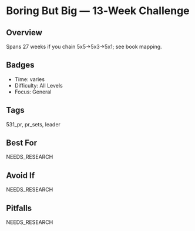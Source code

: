# Boring But Big — 13‑Week Challenge

## Overview
Spans 27 weeks if you chain 5x5→5x3→5x1; see book mapping.

## Badges
- Time: varies
- Difficulty: All Levels
- Focus: General

## Tags
531_pr, pr_sets, leader

## Best For
NEEDS_RESEARCH

## Avoid If
NEEDS_RESEARCH

## Pitfalls
NEEDS_RESEARCH
